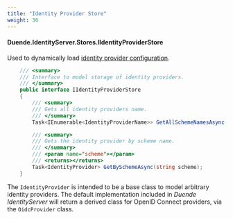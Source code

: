 ```yaml
---
title: "Identity Provider Store"
weight: 36
---
```


#### Duende.IdentityServer.Stores.IIdentityProviderStore

Used to dynamically load [identity provider configuration](/identityserver/v7/reference/models/idp).

```cs
    /// <summary>
    /// Interface to model storage of identity providers.
    /// </summary>
    public interface IIdentityProviderStore
    {
        /// <summary>
        /// Gets all identity providers name.
        /// </summary>
        Task<IEnumerable<IdentityProviderName>> GetAllSchemeNamesAsync();

        /// <summary>
        /// Gets the identity provider by scheme name.
        /// </summary>
        /// <param name="scheme"></param>
        /// <returns></returns>
        Task<IdentityProvider> GetBySchemeAsync(string scheme);
    }
```

The `IdentityProvider` is intended to be a base class to model arbitrary identity providers.
The default implementation included in *Duende IdentityServer* will return a derived class for OpenID Connect providers, via the `OidcProvider` class.
